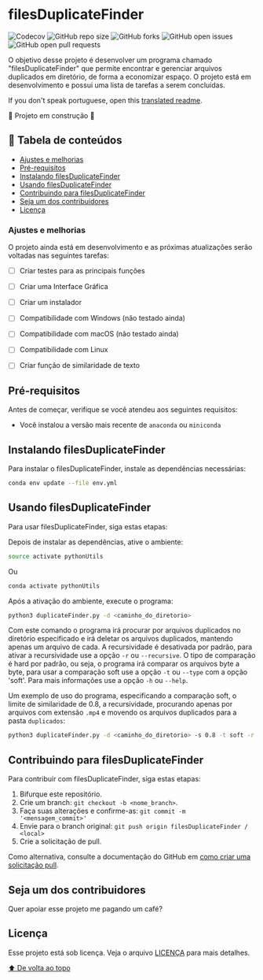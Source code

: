 # filesDuplicateFinder

![Codecov](https://img.shields.io/codecov/c/github/DenysonJ/filesDuplicateFinder)
![GitHub repo size](https://img.shields.io/github/repo-size/DenysonJ/filesDuplicateFinder)
![GitHub forks](https://img.shields.io/github/forks/DenysonJ/filesDuplicateFinder)
![GitHub open issues](https://img.shields.io/github/issues/DenysonJ/filesDuplicateFinder)
![GitHub open pull requests](https://img.shields.io/github/pr-raw/DenysonJ/filesDuplicateFinder)


O objetivo desse projeto é desenvolver um programa chamado "filesDuplicateFinder" que permite encontrar e gerenciar arquivos duplicados em diretório, de forma a economizar espaço. O projeto está em desenvolvimento e possui uma lista de tarefas a serem concluídas.

If you don't speak portuguese, open this [translated readme](README-en.md).

:construction: Projeto em construção :construction:

## 📝 Tabela de conteúdos

- [Ajustes e melhorias](#ajustes-e-melhorias)
- [Pré-requisitos](#pré-requisitos)
- [Instalando filesDuplicateFinder](#instalando-filesduplicatefinder)
- [Usando filesDuplicateFinder](#usando-filesduplicatefinder)
- [Contribuindo para filesDuplicateFinder](#contribuindo-para-filesduplicatefinder)
- [Seja um dos contribuidores](#seja-um-dos-contribuidores)
- [Licença](#licença)


### Ajustes e melhorias

O projeto ainda está em desenvolvimento e as próximas atualizações serão voltadas nas seguintes tarefas:

- [ ] Criar testes para as principais funções
- [ ] Criar uma Interface Gráfica
- [ ] Criar um instalador
- [ ] Compatibilidade com Windows (não testado ainda)
- [ ] Compatibilidade com macOS (não testado ainda)
- [ ] Compatibilidade com Linux
- [ ] Criar função de similaridade de texto


## Pré-requisitos

Antes de começar, verifique se você atendeu aos seguintes requisitos:

- Você instalou a versão mais recente de `anaconda` ou `miniconda`


## Instalando filesDuplicateFinder

Para instalar o filesDuplicateFinder, instale as dependências necessárias:


``` bash
conda env update --file env.yml
```


## Usando filesDuplicateFinder

Para usar filesDuplicateFinder, siga estas etapas:

Depois de instalar as dependências, ative o ambiente:

``` bash
source activate pythonUtils
```

Ou


``` bash
conda activate pythonUtils
```

Após a ativação do ambiente, execute o programa:

``` bash
python3 duplicateFinder.py -d <caminho_do_diretorio>
```

Com este comando o programa irá procurar por arquivos duplicados no diretório especificado e irá deletar os arquivos duplicados, mantendo apenas um arquivo de cada. A recursividade é desativada por padrão, para ativar a recursividade use a opção `-r` ou `--recursive`. O tipo de comparação é hard por padrão, ou seja, o programa irá comparar os arquivos byte a byte, para usar a comparação soft use a opção `-t` ou `--type` com a opção 'soft'. Para mais informações use a opção `-h` ou `--help`.

Um exemplo de uso do programa, especificando a comparação soft, o limite de similaridade de 0.8, a recursividade, procurando apenas por arquivos com extensão `.mp4` e movendo os arquivos duplicados para a pasta `duplicados`:


``` bash
python3 duplicateFinder.py -d <caminho_do_diretorio> -s 0.8 -t soft -r -i mp4 -a move -o duplicados
```

## Contribuindo para filesDuplicateFinder

Para contribuir com filesDuplicateFinder, siga estas etapas:

1. Bifurque este repositório.
2. Crie um branch: `git checkout -b <nome_branch>`.
3. Faça suas alterações e confirme-as: `git commit -m '<mensagem_commit>'`
4. Envie para o branch original: `git push origin filesDuplicateFinder / <local>`
5. Crie a solicitação de pull.

Como alternativa, consulte a documentação do GitHub em [como criar uma solicitação pull](https://help.github.com/en/github/collaborating-with-issues-and-pull-requests/creating-a-pull-request).


## Seja um dos contribuidores

Quer apoiar esse projeto me pagando um café? 


## Licença

Esse projeto está sob licença. Veja o arquivo [LICENÇA](LICENSE) para mais detalhes.

[⬆ De volta ao topo](#filesDuplicateFinder)<br>